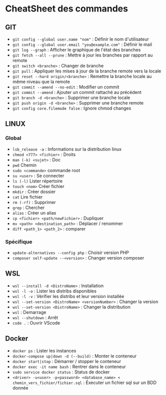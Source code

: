 # CheatSheet des commandes
## GIT

- ```git config --global user.name "nom"``` : Définir le nom d'utilisateur
- ```git config --global user.email "you@example.com"``` : Définir le mail
- ```git log --graph``` : Afficher le graphique de l'état des branches
- ```git fetch --all --prune``` : Mettre à jour les branches par rapport au remote
- ```git switch <branche>``` : Changer de branche
- ```git pull``` : Appliquer les mises à jour de la branche remote vers la locale
- ```git reset --hard origin/<branche>``` : Remettre la branche locale au même niveau que la remote
- ```git commit --amend --no-edit``` : Modifier un commit
- ```git commit --amend``` : Ajouter un commit rattaché au précédent
- ```git branch -d <branche>``` : Supprimer une branche locale
- ```git push origin -d <branche>``` : Supprimer une branche remote
- ```git config core.filemode false``` : Ignore chmod changes

## LINUX
### Global
- ```lsb_release -a``` : Informations sur la distribution linux
- ```chmod <777> <fichier>``` : Droits
- ```man (-k) <sujet>``` : Doc
- ```pwd```	Chemin
- ```sudo <commande>```	commande root
- ```su <user>``` : Se connecter
- ```ls (-l)```	Lister répertoire
- ```touch <nom>```	Créer fichier
- ```mkdir``` : Créer dossier
- ```cat```	Lire fichier
- ```rm (-rf)``` : Supprimer
- ```grep``` : Chercher
- ```alias``` : Créer un alias
- ```cp <fichier> <path/newFichier>``` : Dupliquer
- ```mv <path> <destination_path>``` : Déplacer / renommer
- ```diff <path_1> <path_2>``` : comparer

### Spécifique
- ```update-alternatives --config php``` : Choisir version PHP
- ```composer self-update --<version>``` : Changer version composer

## WSL 

- ```wsl --install -d <DistroName>``` : Installation
- ```wsl -l -o``` : Lister les distribs disponibles
- ```wsl -l -v``` : Vérifier les distribs et leur version installée
- ```wsl --set-version <DistroName> <versionNumber>``` : Changer la version
- ```wsl --set-version <DistroName>``` : Changer la distribution
- ```wsl``` : Demarrage
- ```wsl --shutdown``` : Arrêt
- ```code .``` : Ouvrir VScode

## Docker
- ```docker ps``` : Lister les instances
- ```docker-compose up|down -d (--build)``` : Monter le conteneur
- ```docker start|stop``` : Démarrer / stopper le conteneur
- ```docker exec -it name bash``` : Rentrer dans le conteneur
- ```sudo service docker status``` : Status de docker 
- ```<driver> -u<user> -p<password> <database_name> < chemin_vers_fichier/fichier.sql``` :  Éxecuter un fichier sql sur un BDD donnée

